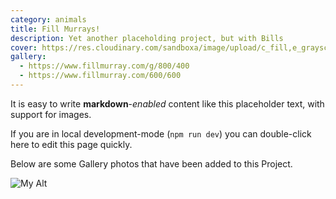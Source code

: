 ```yaml
---
category: animals
title: Fill Murrays!
description: Yet another placeholding project, but with Bills
cover: https://res.cloudinary.com/sandboxa/image/upload/c_fill,e_grayscale,f_auto,q_auto,w_300/v1628180086/213A_da0qvp.jpg
gallery:
  - https://www.fillmurray.com/g/800/400
  - https://www.fillmurray.com/600/600
---
```

It is easy to write **markdown**-*enabled* content like this placeholder text, with support for images.

If you are in local development-mode (`npm run dev`) you can double-click here to edit this page quickly.

Below are some Gallery photos that have been added to this Project.

![My Alt](https://res.cloudinary.com/sandboxa/image/upload/c_scale,f_auto,q_auto,w_400/v1627792094/samples/cloudinary-group.jpg)